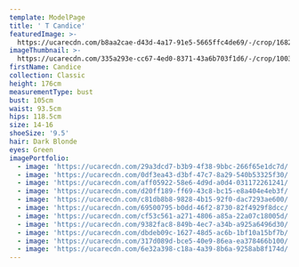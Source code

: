 ```yaml
---
template: ModelPage
title: ' T Candice'
featuredImage: >-
  https://ucarecdn.com/b8aa2cae-d43d-4a17-91e5-5665ffc4de69/-/crop/1682x739/313,113/-/preview/
imageThumbnail: >-
  https://ucarecdn.com/335a293e-cc67-4ed0-8371-43a6b703f1d6/-/crop/1003x1336/42,53/-/preview/
firstName: Candice
collection: Classic
height: 176cm
measurementType: bust
bust: 105cm
waist: 93.5cm
hips: 118.5cm
size: 14-16
shoeSize: '9.5'
hair: Dark Blonde
eyes: Green
imagePortfolio:
  - image: 'https://ucarecdn.com/29a3dcd7-b3b9-4f38-9bbc-266f65e1dc7d/'
  - image: 'https://ucarecdn.com/0df3ea43-d3bf-47c7-8a29-540b53325f30/'
  - image: 'https://ucarecdn.com/aff05922-58e6-4d9d-a0d4-031172261241/'
  - image: 'https://ucarecdn.com/d20ff189-ff69-43c8-bc15-e8a404e4eb3f/'
  - image: 'https://ucarecdn.com/c81db8b8-9828-4b15-92f0-dac7293ae600/'
  - image: 'https://ucarecdn.com/69500795-b0dd-46f2-8730-82f4929f8dcc/'
  - image: 'https://ucarecdn.com/cf53c561-a271-4806-a85a-22a07c18005d/'
  - image: 'https://ucarecdn.com/9382fac8-849b-4ec7-a34b-a925a6496d30/'
  - image: 'https://ucarecdn.com/dbdeb09c-1627-48d5-ac6b-1bf10a15bf7b/'
  - image: 'https://ucarecdn.com/317d089d-bce5-40e9-86ea-ea378466b100/'
  - image: 'https://ucarecdn.com/6e32a398-c18a-4a39-8b6a-9258ab8f174d/'
---
```


